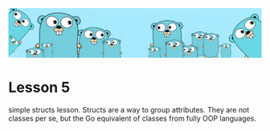 ![](https://github.com/irisida/golang/blob/master/src/assets/freegopher.png)

# Lesson 5

simple structs lesson. Structs are a way to group attributes. They are not classes per se, but the Go equivalent of classes from fully OOP languages.
